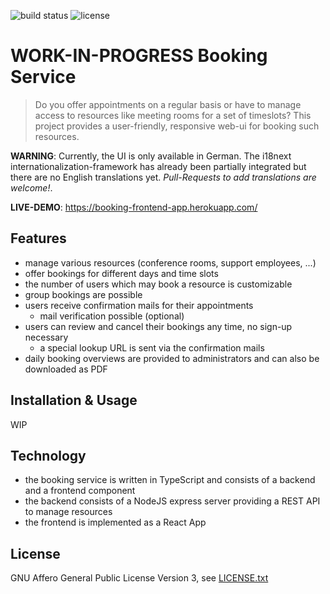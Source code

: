 ![build status](https://github.com/ahbnr/booking/workflows/Booking%20CI/badge.svg?branch=main)
![license](https://img.shields.io/github/license/ahbnr/booking)

# WORK-IN-PROGRESS Booking Service

> Do you offer appointments on a regular basis or have to manage access to resources like meeting rooms for a set of timeslots?
> This project provides a user-friendly, responsive web-ui for booking such resources.

**WARNING**: Currently, the UI is only available in German. The i18next internationalization-framework has already been
partially integrated but there are no English translations yet. *Pull-Requests to add translations are welcome!*.

**LIVE-DEMO**: <https://booking-frontend-app.herokuapp.com/>

## Features

* manage various resources (conference rooms, support employees, ...)
* offer bookings for different days and time slots
* the number of users which may book a resource is customizable
* group bookings are possible
* users receive confirmation mails for their appointments
  * mail verification possible (optional)
* users can review and cancel their bookings any time, no sign-up necessary
  * a special lookup URL is sent via the confirmation mails
* daily booking overviews are provided to administrators and can also be downloaded as PDF

## Installation & Usage

WIP

## Technology

* the booking service is written in TypeScript and consists of a backend and a frontend component
* the backend consists of a NodeJS express server providing a REST API to manage resources
* the frontend is implemented as a React App

## License

GNU Affero General Public License Version 3, see [LICENSE.txt](LICENSE.txt)
